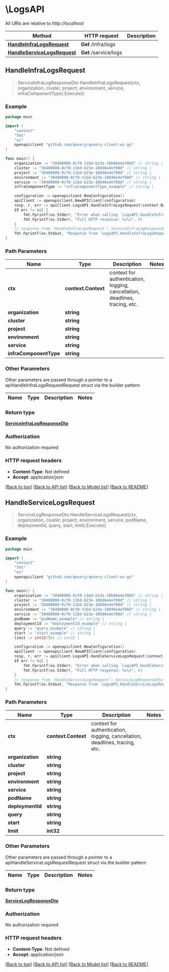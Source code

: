 # \LogsAPI

All URIs are relative to *http://localhost*

Method | HTTP request | Description
------------- | ------------- | -------------
[**HandleInfraLogsRequest**](LogsAPI.md#HandleInfraLogsRequest) | **Get** /infra/logs | 
[**HandleServiceLogsRequest**](LogsAPI.md#HandleServiceLogsRequest) | **Get** /service/logs | 



## HandleInfraLogsRequest

> ServiceInfraLogResponseDto HandleInfraLogsRequest(ctx, organization, cluster, project, environment, service, infraComponentType).Execute()



### Example

```go
package main

import (
	"context"
	"fmt"
	"os"
	openapiclient "github.com/qovery/qovery-client-ws-go"
)

func main() {
	organization := "38400000-8cf0-11bd-b23e-10b96e4ef00d" // string | 
	cluster := "38400000-8cf0-11bd-b23e-10b96e4ef00d" // string | 
	project := "38400000-8cf0-11bd-b23e-10b96e4ef00d" // string | 
	environment := "38400000-8cf0-11bd-b23e-10b96e4ef00d" // string | 
	service := "38400000-8cf0-11bd-b23e-10b96e4ef00d" // string | 
	infraComponentType := "infraComponentType_example" // string | 

	configuration := openapiclient.NewConfiguration()
	apiClient := openapiclient.NewAPIClient(configuration)
	resp, r, err := apiClient.LogsAPI.HandleInfraLogsRequest(context.Background(), organization, cluster, project, environment, service, infraComponentType).Execute()
	if err != nil {
		fmt.Fprintf(os.Stderr, "Error when calling `LogsAPI.HandleInfraLogsRequest``: %v\n", err)
		fmt.Fprintf(os.Stderr, "Full HTTP response: %v\n", r)
	}
	// response from `HandleInfraLogsRequest`: ServiceInfraLogResponseDto
	fmt.Fprintf(os.Stdout, "Response from `LogsAPI.HandleInfraLogsRequest`: %v\n", resp)
}
```

### Path Parameters


Name | Type | Description  | Notes
------------- | ------------- | ------------- | -------------
**ctx** | **context.Context** | context for authentication, logging, cancellation, deadlines, tracing, etc.
**organization** | **string** |  | 
**cluster** | **string** |  | 
**project** | **string** |  | 
**environment** | **string** |  | 
**service** | **string** |  | 
**infraComponentType** | **string** |  | 

### Other Parameters

Other parameters are passed through a pointer to a apiHandleInfraLogsRequestRequest struct via the builder pattern


Name | Type | Description  | Notes
------------- | ------------- | ------------- | -------------







### Return type

[**ServiceInfraLogResponseDto**](ServiceInfraLogResponseDto.md)

### Authorization

No authorization required

### HTTP request headers

- **Content-Type**: Not defined
- **Accept**: application/json

[[Back to top]](#) [[Back to API list]](../README.md#documentation-for-api-endpoints)
[[Back to Model list]](../README.md#documentation-for-models)
[[Back to README]](../README.md)


## HandleServiceLogsRequest

> ServiceLogResponseDto HandleServiceLogsRequest(ctx, organization, cluster, project, environment, service, podName, deploymentId, query, start, limit).Execute()



### Example

```go
package main

import (
	"context"
	"fmt"
	"os"
	openapiclient "github.com/qovery/qovery-client-ws-go"
)

func main() {
	organization := "38400000-8cf0-11bd-b23e-10b96e4ef00d" // string | 
	cluster := "38400000-8cf0-11bd-b23e-10b96e4ef00d" // string | 
	project := "38400000-8cf0-11bd-b23e-10b96e4ef00d" // string | 
	environment := "38400000-8cf0-11bd-b23e-10b96e4ef00d" // string | 
	service := "38400000-8cf0-11bd-b23e-10b96e4ef00d" // string | 
	podName := "podName_example" // string | 
	deploymentId := "deploymentId_example" // string | 
	query := "query_example" // string | 
	start := "start_example" // string | 
	limit := int32(56) // int32 | 

	configuration := openapiclient.NewConfiguration()
	apiClient := openapiclient.NewAPIClient(configuration)
	resp, r, err := apiClient.LogsAPI.HandleServiceLogsRequest(context.Background(), organization, cluster, project, environment, service, podName, deploymentId, query, start, limit).Execute()
	if err != nil {
		fmt.Fprintf(os.Stderr, "Error when calling `LogsAPI.HandleServiceLogsRequest``: %v\n", err)
		fmt.Fprintf(os.Stderr, "Full HTTP response: %v\n", r)
	}
	// response from `HandleServiceLogsRequest`: ServiceLogResponseDto
	fmt.Fprintf(os.Stdout, "Response from `LogsAPI.HandleServiceLogsRequest`: %v\n", resp)
}
```

### Path Parameters


Name | Type | Description  | Notes
------------- | ------------- | ------------- | -------------
**ctx** | **context.Context** | context for authentication, logging, cancellation, deadlines, tracing, etc.
**organization** | **string** |  | 
**cluster** | **string** |  | 
**project** | **string** |  | 
**environment** | **string** |  | 
**service** | **string** |  | 
**podName** | **string** |  | 
**deploymentId** | **string** |  | 
**query** | **string** |  | 
**start** | **string** |  | 
**limit** | **int32** |  | 

### Other Parameters

Other parameters are passed through a pointer to a apiHandleServiceLogsRequestRequest struct via the builder pattern


Name | Type | Description  | Notes
------------- | ------------- | ------------- | -------------











### Return type

[**ServiceLogResponseDto**](ServiceLogResponseDto.md)

### Authorization

No authorization required

### HTTP request headers

- **Content-Type**: Not defined
- **Accept**: application/json

[[Back to top]](#) [[Back to API list]](../README.md#documentation-for-api-endpoints)
[[Back to Model list]](../README.md#documentation-for-models)
[[Back to README]](../README.md)

